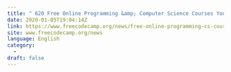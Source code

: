 ```yaml
---
title: " 620 Free Online Programming &amp; Computer Science Courses You Can Choose from to Kick Off 2020 "
date: 2020-01-05T19:04:14Z
link: https://www.freecodecamp.org/news/free-online-programming-cs-courses/?utm_medium=RSS&utm_source=news.12bit.vn
site: www.freecodecamp.org/news
language: English
category:
  -   
draft: false
---
```

